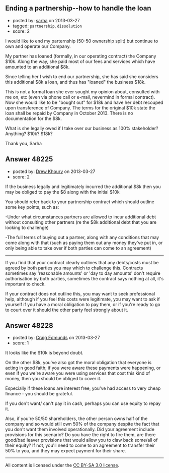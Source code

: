 ## Ending a partnership--how to handle the loan

- posted by: [sarha](https://stackexchange.com/users/-1/25636-sarha) on 2013-03-27
- tagged: `partnership`, `dissolution`
- score: 2

I would like to end my parternship (50-50 ownership split) but continue to own and operate our Company.

My partner has loaned (formally, in our operating contract) the Company $10k. Along the way, she paid most of our fees and services which have amounted to an additional $8k.

Since telling her I wish to end our partnership, she has said she considers this additional $8k a loan, and thus has "loaned" the business $18k. 

This is not a formal loan she ever sought my opinion about, consulted with me on, etc (even via phone call or e-mail, nevermind in formal contract). Now she would like to be "bought out" for $18k and have her debt recouped upon transference of Company. The terms for the original $10k state the loan shall be repaid by Company in October 2013. There is no documentation for the $8k.

What is she legally owed if I take over our business as 100% stakeholder? Anything? $10k? $18k?


Thank you,
Sarha


## Answer 48225

- posted by: [Drew Khoury](https://stackexchange.com/users/-1/25639-drew-khoury) on 2013-03-27
- score: 2

If the business legally and legitimately incurred the additional $8k then you may be obliged to pay the $8 along with the initial $10k

You should refer back to your partnership contract which should outline some key points, such as:

-Under what circumstances partners are allowed to incur additional debt without consulting other partners (re the $8k additional debt that you are looking to challenge)

-The full terms of buying out a partner, along with any conditions that may come along with that (such as paying them out any money they've put in, or only being able to take over if both parties can come to an agreement)

----------

If you find that your contract clearly outlines that any debts/costs must be agreed by both parties you may which to challenge this. Contracts sometimes say 'reasonable amounts' or 'day to day amounts' don't require authorisation by both parties, sometimes the contract says nothing at all, it's important to check.

If your contract does not outline this, you may want to seek professional help, although if you feel this costs were legitimate, you may want to ask if yourself if you have a moral obligation to pay them, or if you're ready to go to court over it should the other party feel strongly about it.



## Answer 48228

- posted by: [Craig Edmunds](https://stackexchange.com/users/-1/25641-craig-edmunds) on 2013-03-27
- score: 1

It looks like the $10k is beyond doubt.

On the other $8k, you've also got the moral obligation that everyone is acting in good faith; if you were aware these payments were happening, or even if you we're aware you were using services that cost this kind of money, then you should be obliged to cover it.

Especially if these loans are interest free, you've had access to very cheap finance - you should be grateful.

If you don't want/ can't pay it in cash, perhaps you can use equity to repay it.

Also, if you're 50/50 shareholders, the other person owns half of the company and so would still own 50% of the company despite the fact that you don't want them involved operationally. Did your agreement include provisions for this scenario? Do you have the right to fire them, are there good/bad leaver provisions that would allow you to claw back some/all of their equity? If not, you'll need to come to an agreement to transfer their 50% to you, and they may expect payment for their share.



---

All content is licensed under the [CC BY-SA 3.0 license](https://creativecommons.org/licenses/by-sa/3.0/).
